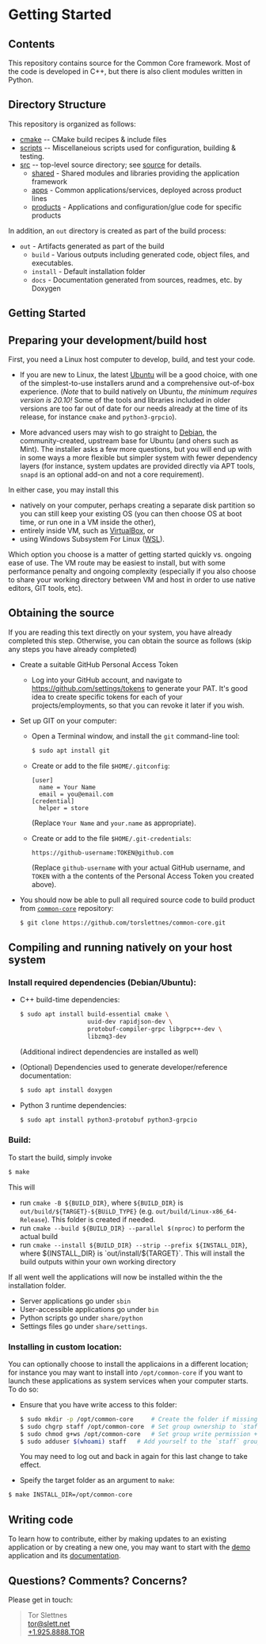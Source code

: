 Getting Started
===============

Contents
--------

This repository contains source for the Common Core framework. Most of the code is developed in C++, but there is also client modules written in Python.

Directory Structure
-------------------

This repository is organized as follows:

* [cmake](cmake) -- CMake build recipes & include files
* [scripts](scripts) -- Miscellaneious scripts used for configuration, building & testing.
* [src](src) -- top-level source directory; see [source](src/README.md) for details.
  * [shared](src/shared) - Shared modules and libraries providing the application framework
  * [apps](src/apps) - Common applications/services, deployed across product lines
  * [products](src/products) - Applications and configuration/glue code for specific products

In addition, an `out` directory is created as part of the build process:

* `out` - Artifacts generated as part of the build
  * `build` - Various outputs including generated code, object files, and executables.
  * `install` - Default installation folder
  * `docs` - Documentation generated from sources, readmes, etc. by Doxygen


Getting Started
---------------

## Preparing your development/build host

First, you need a Linux host computer to develop, build, and test your code.

* If you are new to Linux, the latest [Ubuntu](https://ubuntu.com/download/desktop) will be a good choice, with one of the simplest-to-use installers arund and a comprehensive out-of-box experience.  (*Note* that to build natively on Ubuntu, _the minimum requires version is 20.10!_ Some of the tools and libraries included in older versions are too far out of date for our needs already at the time of its release, for instance `cmake` and `python3-grpcio`).

* More advanced users may wish to go straight to [Debian](https://www.debian.org/), the community-created, upstream base for Ubuntu (and ohers such as Mint). The installer asks a few more questions, but you will end up with in some ways a more flexible but simpler system with fewer dependency layers (for instance, system updates are provided directly via APT tools, `snapd` is an optional add-on and not a core requirement).

In either case, you may install this
* natively on your computer, perhaps creating a separate disk partition so you can still keep your existing OS (you can then choose OS at boot time, or run one in a VM inside the other),
* entirely inside VM, such as [VirtualBox](https://www.virtualbox.org/), or
* using Windows Subsystem For Linux ([WSL](https://docs.microsoft.com/en-us/windows/wsl/)).

Which option you choose is a matter of getting started quickly vs. ongoing ease of use.  The VM route may be easiest to install, but with some performance penalty and ongoing complexity (especially if you also choose to share your working directory between VM and host in order to use native editors, GIT tools, etc).

## Obtaining the source

If you are reading this text directly on your system, you have already completed this step. Otherwise, you can obtain the source as follows (skip any steps you have already completed)

* Create a suitable GitHub Personal Access Token

  * Log into your GitHub account, and navigate to https://github.com/settings/tokens to generate your PAT. It's good idea to create specific tokens for each of your projects/employments, so that you can revoke it later if you wish.

* Set up GIT on your computer:
  * Open a Terminal window, and install the `git` command-line tool:

    ```bash
    $ sudo apt install git
    ```

  * Create or add to the file `$HOME/.gitconfig`:

    ```
    [user]
      name = Your Name
      email = you@email.com
    [credential]
      helper = store
    ```

    (Replace `Your Name` and `your.name` as appropriate).

  * Create or add to the file `$HOME/.git-credentials`:

    ```
    https://github-username:TOKEN@github.com
    ```

    (Replace `github-username` with your actual GitHub username, and `TOKEN` with a the contents of the Personal Access Token you created above).


* You should now be able to pull all required source code to build product from [`common-core`](https://github.com/torslettnes/common-core/) repository:

    ```bash
    $ git clone https://github.com/torslettnes/common-core.git
    ```


## Compiling and running natively on your host system

### Install required dependencies (Debian/Ubuntu):

* C++ build-time dependencies:

  ```bash
  $ sudo apt install build-essential cmake \
                     uuid-dev rapidjson-dev \
                     protobuf-compiler-grpc libgrpc++-dev \
                     libzmq3-dev
  ```

  (Additional indirect dependencies are installed as well)


* (Optional) Dependencies used to generate developer/reference documentation:

   ```bash
   $ sudo apt install doxygen
   ```


* Python 3 runtime dependencies:

  ```bash
  $ sudo apt install python3-protobuf python3-grpcio
  ```


### Build:

To start the build, simply invoke

  ```bash
  $ make
  ```

This will
  * run `cmake -B ${BUILD_DIR}`, where `${BUILD_DIR}` is `out/build/${TARGET}-${BUiLD_TYPE}` (e.g. `out/build/Linux-x86_64-Release`). This folder is created if needed.
  * run `cmake --build ${BUILD_DIR} --parallel $(nproc)` to perform the actual build
  * run `cmake --install ${BUILD_DIR} --strip --prefix ${INSTALL_DIR}`, where ${INSTALL_DIR} is `out/install/${TARGET}`.  This will install the build outputs within your own working directory


If all went well the applications will now be installed within the the installation folder.
  * Server applications go under `sbin`
  * User-accessible applications go under `bin`
  * Python scripts go under `share/python`
  * Settings files go under `share/settings`.


### Installing in custom location:

You can optionally choose to install the applicaions in a different location;
for instance you may want to install into `/opt/common-core` if you want to
launch these applications as system services when your computer starts.  To do
so:

 * Ensure that you have write access to this folder:

   ```bash
   $ sudo mkdir -p /opt/common-core     # Create the folder if missing
   $ sudo chgrp staff /opt/common-core  # Set group ownership to `staff`
   $ sudo chmod g+ws /opt/common-core   # Set group write permission + sticky bits
   $ sudo adduser $(whoami) staff   # Add yourself to the `staff` group
   ```
   You may need to log out and back in again for this last change to take effect.


 * Speify the target folder as an argument to `make`:

  ```bash
  $ make INSTALL_DIR=/opt/common-core
  ```



## Writing code

To learn how to contribute, either by making updates to an existing application or by creating a new one, you may want to start with the [demo](src/apps/demo) application and its [documentation](src/apps/demo/README.md).



Questions? Comments? Concerns?
------------------------------

Please get in touch:

> Tor Slettnes  
> [tor@slett.net](mailto:tor@slett.net)  
> [+1.925.8888.TOR](tel:+19258888867)
